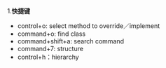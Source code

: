 1.**快捷键**
 * control+o: select method to override／implement
 * command+o: find class
 * command+shift+a: search command
 * command+7: structure
 * control+h：hierarchy
